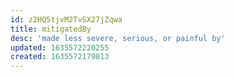```yaml
---
id: z2HQ5tjvM2TvSX27jZqwa
title: mitigatedBy
desc: 'made less severe, serious, or painful by'
updated: 1635572220255
created: 1635572179813
---
```



